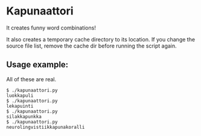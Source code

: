 Kapunaattori
============

It creates funny word combinations!

It also creates a temporary cache directory to its location.
If you change the source file list, remove the cache dir before running the script again.

Usage example:
--------------

All of these are real.

    $ ./kapunaattori.py
    luokkapuli
    $ ./kapunaattori.py
    lekapuinti
    $ ./kapunaattori.py
    silakkapunkka
    $ ./kapunaattori.py
    neurolingvistiikkapunakoralli
